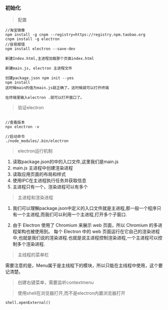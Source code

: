 ### 初始化

> 配置

```
//淘宝镜像
npm install -g cnpm --registry=https://registry.npm.taobao.org
cnpm install -g electron
//容易报错
npm install electron --save-dev

新建Index.html,主进程加载那个页面index.html

新建main.js, electron 主进程文件

创建package.json npm init --yes
npm install
这时候main的值为main.js就正确了。这时候就可以打开终端

在终端里输入electron .就可以打开窗口了。

```

> 验证electron

```

//查看版本
npx electron -v

//启动命令
./node_modules/.bin/electron
```

> electron运行机制

1. 读取package.json的中的入口文件,这里我们是main.js
2. main.js 主进程中创建渲染进程
3. 读取应用页面的布局和样式
4. 使用IPC在主进程执行任务并获取信息
5. 主进程只有一个，渲染进程可以有多个

>主进程和渲染进程

1. 我们可以理解package.json中定义的入口文件就是主进程,那一般一个程序只有一个主进程,而我们可以利用一个主进程,打开多个子窗口.

2. 由于 Electron 使用了 Chromium 来展示 web 页面，所以 Chromium 的多进程架构也被使用到。 每个 Electron 中的 web 页面运行在它自己的渲染进程中,也就是我们说的渲染进程.也就是说主进程控制渲染进程,一个主进程可以控制多个渲染进程.

> 主线程的菜单栏

需要注意的是，Menu属于是主线程下的模块，所以只能在主线程中使用，这个要记清楚。

> 创建右键菜单，需要监听contextmenu

> 使用shell在浏览器打开,而不是electron内置浏览器打开

```shell.openExternal()```